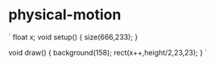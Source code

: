# physical-motion

`
float x;
void setup()
{
  size(666,233);
}

void draw()
{
  background(158);
  rect(x++,height/2,23,23);
}
`
